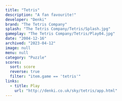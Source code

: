 ```yaml
---
title: "Tetris"
description: "A fan favourite!"
developer: "Denki"
brand: "The Tetris Company"
splash: "The Tetris Company/Tetris/Splash.jpg"
gameplay: "The Tetris Company/Tetris/Play04.jpg"
date: "2004-12-16"
archived: "2023-04-12"
image: null
menu: null
category: "Puzzle"
scores:
  sort: score
  reverse: true
  filter: "item.game == 'tetris'"
links:
  - title: Play
    url: "http://denki.co.uk/sky/tetris/app.html"
---
```

